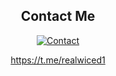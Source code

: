 <div align="center">
  <h2>Contact Me</h2>

  <a href="https://t.me/realwiced1" target="_blank" rel="noopener noreferrer">
    <img src="https://i.imgur.com/jI2qcHK.png" alt="Contact" />
  </a>

  <p>
    <a href="https://t.me/realwiced1" target="_blank" rel="noopener noreferrer">
      https://t.me/realwiced1
    </a>
  </p>
</div>
